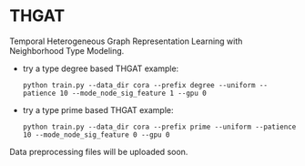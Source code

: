 # THGAT
Temporal Heterogeneous Graph Representation Learning with Neighborhood Type Modeling.

- try a type degree based THGAT example:

   `python train.py --data_dir cora --prefix degree --uniform --patience 10 --mode_node_sig_feature 1 --gpu 0`
   
- try a type prime based THGAT example:

   `python train.py --data_dir cora --prefix prime --uniform --patience 10 --mode_node_sig_feature 0 --gpu 0`

Data preprocessing files will be uploaded soon.
